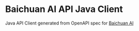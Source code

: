 # Baichuan AI API Java Client

Java API Client generated from OpenAPI spec for [Baichuan AI](https://platform.baichuan-ai.com/docs/api)